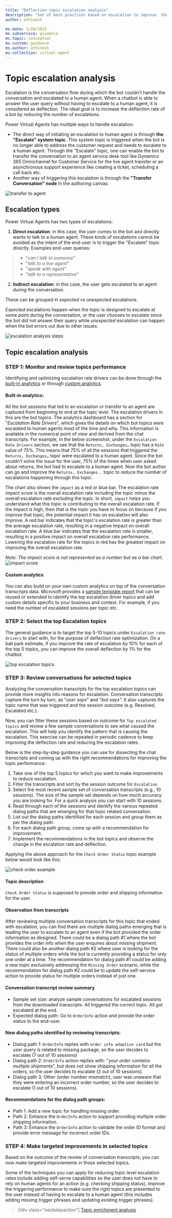 ```yaml
---
title: "Deflection topic escalation analysis"
description: "Set of best practices based on escalation to improve  the deflection rate of a Power Virtual Agents chatbot"
author: athinesh

ms.date: 1/20/2023
ms.subservice: guidance
ms.topic: conceptual
ms.custom: guidance
ms.author: athinesh
ms.collection: virtual-agent
---
```

# Topic escalation analysis
  
Escalation is the conversation flow during which the bot couldn’t handle the conversation and escalated to a human agent. When a chatbot is able to answer the user query without having to escalate to a human agent, it is considered as deflection. The ideal goal is to increase the deflection rate of a bot by reducing the number of escalations. 

Power Virtual Agents has multiple ways to handle escalation: 
- The direct way of initiating an escalation to human agent is through **the "Escalate" system topic**. This system topic is triggered when the bot is no longer able to address the customer request and needs to escalate to a human agent. Through the "Escalate" topic, one can enable the bot to transfer the conversation to an agent service desk tool like Dynamics 365 Omnichannel for Customer Service for the live agent transfer or an asynchronous support experience like creating a ticket, scheduling a call back etc. 
- Another way of triggering this escalation is through the **"Transfer Conversation" node** in the authoring canvas.

![transfer to agent](./media/introduction/df-transfer-agent.png)  

##  Escalation types

Power Virtual Agents has two types of escalations:

1. **Direct escalation**: in this case, the user comes to the bot and directly wants to talk to a human agent. These kinds of escalations cannot be avoided as the intent of the end-user is to trigger the "Escalate" topic directly.
Examples end-user queries:
>  - "*can I talk to someone*"
>  - "*talk to a live agent*"
>  - "*speak with agent*"
>  - "*talk to a representative*"

2.	**Indirect escalation**: in this case, the user gets escalated to an agent during the conversation. 

These can be grouped in *expected* vs *unexpected* escalations. 

*Expected* escalations happen when the topic is designed to escalate at some point during the conversation, or the user chooses to escalate since the bot did not answer their query while *unexpected* escalation can happen when the bot errors out due to other issues.

![escalation analysis steps](./media/introduction/df-escalation-analysis-steps.png)

## Topic escalation analysis

### STEP 1: Monitor and review topics performance

Identifying and optimizing escalation rate drivers can be done through the [built-in analytics](/power-virtual-agents/preview/analytics-overview) or through [custom analytics](./custom-analytics-strategy.md).

#### Built-in analytics:
 
All the bot sessions that led to an escalation or transfer to an agent are captured from beginning to end at the topic level. 
The escalation drivers in this are the bot topics. 
The analytics dashboard has a section for "*Escalation Rate Drivers*", which gives the details on which bot topics were escalated to human agents most of the time and why. 
This information is available in the numerical point of view and derived from the chat transcripts.
For example, in the below screenshot, under the `Escalation Rate Drivers` section, we see that the `Returns, Exchanges…` topic has a `Rate` value of 75%. This means that 75% of all the sessions that triggered the `Returns, Exchanges…` topic were escalated to a human agent. 
Since the bot couldn’t solve the issue for the user, 75% of the times when user asked about returns, the bot had to escalate to a human agent. Now the bot author can go and improve the `Returns, Exchanges..` topic to reduce the number of escalations happening through this topic.
 
The chart also shows the `impact` as a red or blue bar. The escalation rate impact score is the overall escalation rate including the topic minus the overall escalation rate excluding the topic. In short, `impact` helps you understand what this topic is contributing to the overall escalation rate. If the impact is high, then that is the topic you have to focus on because if you improve that topic, the potential impact it has on escalation will also improve.
A red bar indicates that the topic's escalation rate is greater than the average escalation rate, resulting in a negative impact on overall escalation rate. A blue bar indicates that the escalation rate is smaller, resulting in a positive impact on overall escalation rate performance. Lowering the escalation rate for the topics in red has the greatest impact on improving the overall escalation rate.

*Note: The impact score is not represented as a number but as a bar chart.*
![impact score](./media/introduction/df-impact-score.png)
  
#### Custom analytics
  
You can also build on your own custom analytics on top of the conversation transcripts data. Microsoft provides a [sample template report](https://aka.ms/PVAAnalytics) that can be reused or extended to identify the top escalation driver topics and add custom details specific to your business and context. For example, if you need the number of escalated sessions per topic etc.  
 
### STEP 2: Select the top Escalation topics 

The general guidance is to target the top 5-10 topics under `Escalation rate drivers` to start with, for the purpose of deflection rate optimization. On a ball park estimate, if you improve the rate of escalation by 10% for each of the top 5 topics, you can improve the overall deflection by 1% for the chatbot.

![top escalation topics](./media/introduction/df-top-escalation-topics.png)
 
### STEP 3: Review conversations for selected topics

Analyzing the conversation transcripts for the top escalation topics can provide more insights into reasons for escalation. Conversation transcripts capture the turn by turn, as "*user says*" and "*bot says*". It also captures the topic name that was triggered and the session outcome (e.g. Resolved, Escalated etc.). 

Now, you can filter these sessions based on outcome for `Top escalated topics` and review a few sample conversations to see what caused the escalation. This will help you identify the pattern that is causing the escalation. This exercise can be repeated in periodic cadence to keep improving the deflection rate and reducing the escalation rates.

Below is the step-by-step guidance you can use for dissecting the chat transcripts and coming up with the right recommendations for improving the topic performance:

1.	Take one of the top 5 topics for which you want to make improvements to reduce escalation.
2.	Filter the transcripts and sort by the session outcome for `Escalation`.
3.	Select the most recent sample set of conversation transcripts (e.g., 10 sessions). The size of the sample set depends on how much accuracy you are looking for. For a quick analysis you can start with 10 sessions.
4.	Read through each of the sessions and identify the various repeated dialog paths that are emerging for that topic related conversation. 
5.	List out the dialog paths identified for each session and group them as per the dialog path.
6.	For each dialog path group, come up with a recommendation for improvement.
7.	Implement the recommendations in the bot topics and observe the change in the escalation rate and deflection.

Applying the above approach for the `Check Order Status` topic example below would look like this:

![check order example](./media/introduction/df-check-order.png)

#### Topic description
`Check Order Status` is supposed to provide order and shipping information for the user.

#### Observation from transcripts
After reviewing multiple conversation transcripts for this topic that ended with escalation, you can find there are multiple dialog paths emerging that is leading the user to escalate to an agent even if the bot provided the order information as designed.
There could be a dialog path #1 where the bot provides the order info when the user enquires about missing shipment. There could also be another dialog path #2 where user is looking for the status of multiple orders while the bot is currently providing a status for only one order at a time. The recommendation for dialog path #1 could be adding a new topic exclusively addressing the `Missing Order` scenario, while the recommendation for dialog path #2 could be to update the self-service action to provide status for multiple orders instead of just one.
 
#### Conversation transcript review summary
- Sample set size: analyze sample conversations for escalated sessions from the downloaded transcripts. All triggered the correct topic. All got escalated at the end.
- Expected dialog path: Go to `OrderInfo` action and provide the order status to the end-user. 

#### New dialog paths identified by reviewing transcripts: 
- Dialog path 1: `OrderInfo` replies with `order info adaptive card` but the user query is related to missing package, so the user decides to escalate (7 out of 10 sessions)
- Dialog path 2: `OrderInfo` action replies with: "*your order contains multiple shipments*", but does not show shipping information for all the orders, so the user decides to escalate (2 out of 10 sessions).
- Dialog path 3: Other (order number mismatch), user was unaware that they were entering an incorrect order number, so the user decides to escalate  (1 out of 10 sessions).

#### Recommendations for the dialog path groups:
- Path 1: Add a new topic for handling missing order.
- Path 2: Enhance the `OrderInfo` action to support providing multiple order shipping information.
- Path 3: Enhance the `OrderInfo` action to validate the order ID format and provide error message for incorrect order IDs.

### STEP 4: Make targeted improvements in selected topics

Based on the outcome of the review of conversation transcripts, you can now make targeted improvements in those selected topics. 

Some of the techniques you can apply for reducing topic level escalation rates include adding self-serve capabilities so the user does not have to rely on human agents for an action (e.g. checking shipping status), improve the triggering performance to make sure the right topics are presented to the user instead of having to escalate to a human agent (this includes adding missing trigger phrases and updating existing trigger phrases).

> [!div class="nextstepaction"]
> [Topic enrichment analysis](deflection-topic-enrichment-analysis.md)